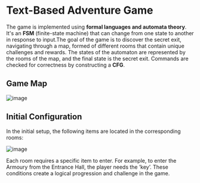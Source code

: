 # Text-Based Adventure Game 
The game is implemented using **formal languages and automata theory**. It's an **FSM** (finite-state machine) that can change from one state to another in response to input.The goal of the game is to discover the secret exit, navigating through a map, formed of different rooms that contain unique challenges and rewards. The states of the automaton are represented by the rooms of the map, and the final state is the secret exit. Commands are checked for correctness by constructing a **CFG**.

## Game Map
![image](https://github.com/user-attachments/assets/74ff0e74-adf8-4b7c-8514-972acc774794)


## Initial Configuration
In the initial setup, the following items are located in the corresponding rooms:

![image](https://github.com/user-attachments/assets/256fece9-11a0-4eff-8a60-9958e769070f)

Each room requires a specific item to enter. For example, to
enter the Armoury from the Entrance Hall, the player needs the ’key’. These
conditions create a logical progression and challenge in the game.

